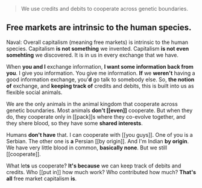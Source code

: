 > We use credits and debits to cooperate across genetic boundaries.

## Free markets are intrinsic to the human species.

Naval:
Overall capitalism (meaning free markets) is intrinsic to the human species.
Capitalism __is not something__ we invented.
Capitalism __is not even somehting__ we discovered.
It is in us in every exchange that we have.

When __you and I__ exchange information, __I want some information back from you__.
I give you information. You give me information.
__If__ we __weren't__ having a good information exchange, you'__d__ go talk to somebody else.
So, __the notion of__ exchange, and __keeping track of__ credits and debits, this is built into us as flexible social animals.

We are the only animals in the animal kingdom that cooperate across genetic boundaries. Most animals __don't [[even]]__ cooperate.
But when they do, they cooperate only in [[pack]]s where they co-evolve together,
and they shere blood, so they have some __shared interests__.

Humans __don't have__ that.
I can cooperate with [[you guys]].
One of you is a Serbian. The other one is __a__ Persian [[by origin]]. And I'm Indian __by origin__.
We have very little blood in common, __basically none__. But we still [[cooperate]].

What let**s** us cooperate?
__It's because__ we can keep track of debits and credits.
Who [[put in]] how much work?
Who contributed how much?
__That's all__ free market capitalism __is__.
